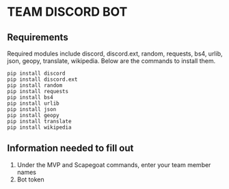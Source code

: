 # TEAM DISCORD BOT
## Requirements
Required modules include discord, discord.ext, random, requests, bs4, urlib, json, geopy, translate, wikipedia. Below are the commands to install them.
```
pip install discord
pip install discord.ext
pip install random
pip install requests
pip install bs4
pip install urlib
pip install json
pip install geopy
pip install translate
pip install wikipedia
```
## Information needed to fill out
1. Under the MVP and Scapegoat commands, enter your team member names
2. Bot token

